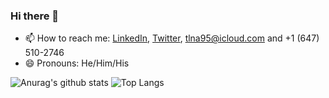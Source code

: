 ### Hi there 👋

- 📫 How to reach me: [LinkedIn](https://www.linkedin.com/in/95tuanle/), [Twitter](https://twitter.com/95tuanle), tlna95@icloud.com and +1 (647) 510-2746
- 😄 Pronouns: He/Him/His

![Anurag's github stats](https://github-readme-stats.vercel.app/api?username=95tuanle&count_private=true&show_icons=true&theme=transparent)
![Top Langs](https://github-readme-stats.vercel.app/api/top-langs/?username=95tuanle&layout=compact&count_private=true&show_icons=true&theme=transparent&langs_count=10&size_weight=0.5&count_weight=0.5)